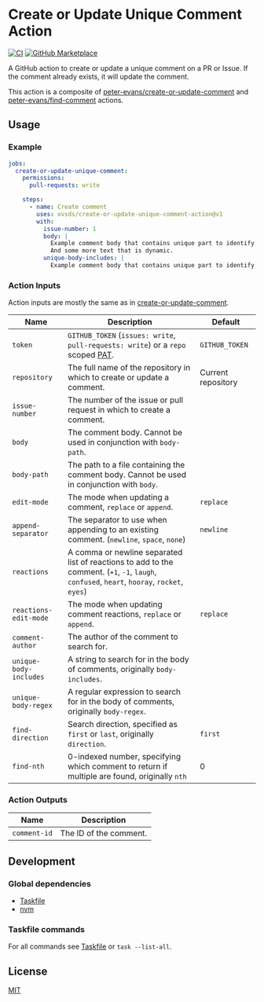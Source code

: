 # Create or Update Unique Comment Action

[![CI](https://github.com/ovsds/create-or-update-unique-comment-action/workflows/Check%20PR/badge.svg)](https://github.com/ovsds/create-or-update-unique-comment-action/actions?query=workflow%3A%22%22Check+PR%22%22)
[![GitHub Marketplace](https://img.shields.io/badge/Marketplace-Create%20or%20Update%20Unique%20Comment-blue.svg)](https://github.com/marketplace/actions/create-or-update-unique-comment)

A GitHub action to create or update a unique comment on a PR or Issue.
If the comment already exists, it will update the comment.

This action is a composite of
[peter-evans/create-or-update-comment](https://github.com/peter-evans/create-or-update-comment) and
[peter-evans/find-comment](https://github.com/peter-evans/find-comment) actions.

## Usage

### Example

```yaml
jobs:
  create-or-update-unique-comment:
    permissions:
      pull-requests: write

    steps:
      - name: Create comment
        uses: ovsds/create-or-update-unique-comment-action@v1
        with:
          issue-number: 1
          body: |
            Example comment body that contains unique part to identify the comment.
            And some more text that is dynamic.
          unique-body-includes: |
            Example comment body that contains unique part to identify the comment.
```

### Action Inputs

Action inputs are mostly the same as in
[create-or-update-comment](https://github.com/peter-evans/create-or-update-comment/tree/main?tab=readme-ov-file#action-inputs).

| Name                   | Description                                                                                                                                                                                         | Default            |
| ---------------------- | --------------------------------------------------------------------------------------------------------------------------------------------------------------------------------------------------- | ------------------ |
| `token`                | `GITHUB_TOKEN` (`issues: write`, `pull-requests: write`) or a `repo` scoped [PAT](https://docs.github.com/en/authentication/keeping-your-account-and-data-secure/creating-a-personal-access-token). | `GITHUB_TOKEN`     |
| `repository`           | The full name of the repository in which to create or update a comment.                                                                                                                             | Current repository |
| `issue-number`         | The number of the issue or pull request in which to create a comment.                                                                                                                               |                    |
| `body`                 | The comment body. Cannot be used in conjunction with `body-path`.                                                                                                                                   |                    |
| `body-path`            | The path to a file containing the comment body. Cannot be used in conjunction with `body`.                                                                                                          |                    |
| `edit-mode`            | The mode when updating a comment, `replace` or `append`.                                                                                                                                            | `replace`          |
| `append-separator`     | The separator to use when appending to an existing comment. (`newline`, `space`, `none`)                                                                                                            | `newline`          |
| `reactions`            | A comma or newline separated list of reactions to add to the comment. (`+1`, `-1`, `laugh`, `confused`, `heart`, `hooray`, `rocket`, `eyes`)                                                        |                    |
| `reactions-edit-mode`  | The mode when updating comment reactions, `replace` or `append`.                                                                                                                                    | `replace`          |
| `comment-author`       | The author of the comment to search for.                                                                                                                                                            |                    |
| `unique-body-includes` | A string to search for in the body of comments, originally `body-includes`.                                                                                                                         |                    |
| `unique-body-regex`    | A regular expression to search for in the body of comments, originally `body-regex`.                                                                                                                |                    |
| `find-direction`       | Search direction, specified as `first` or `last`, originally `direction`.                                                                                                                           | `first`            |
| `find-nth`             | 0-indexed number, specifying which comment to return if multiple are found, originally `nth`                                                                                                        | 0                  |

### Action Outputs

| Name         | Description            |
| ------------ | ---------------------- |
| `comment-id` | The ID of the comment. |

## Development

### Global dependencies

- [Taskfile](https://taskfile.dev/installation/)
- [nvm](https://github.com/nvm-sh/nvm?tab=readme-ov-file#install--update-script)

### Taskfile commands

For all commands see [Taskfile](Taskfile.yaml) or `task --list-all`.

## License

[MIT](LICENSE)
